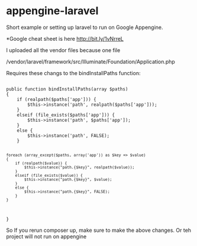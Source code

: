 appengine-laravel
=================

Short example or setting up laravel to run on Google Appengine.

*Google cheat sheet is here http://bit.ly/1vNrreL

I uploaded all the vendor files because one file


/vendor/laravel/framework/src/Illuminate/Foundation/Application.php

Requires these changs to the bindInstallPaths function:

<code>
public function bindInstallPaths(array $paths)
{
    if (realpath($paths['app'])) {
        $this->instance('path', realpath($paths['app']));
    }
    elseif (file_exists($paths['app'])) {
        $this->instance('path', $paths['app']);
    }
    else {
        $this->instance('path', FALSE);
    }

    foreach (array_except($paths, array('app')) as $key => $value)
    {
        if (realpath($value)) {
            $this->instance("path.{$key}", realpath($value));
        }
        elseif (file_exists($value)) {
            $this->instance("path.{$key}", $value);
        }
        else {
            $this->instance("path.{$key}", FALSE);
        }
    }
}
</code>

So If you rerun composer up, make sure to make the above changes.  Or teh project will not run on appengine
